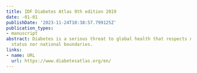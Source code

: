 ```yaml
---
title: IDF Diabetes Atlas 9th edition 2019
date: -01-01
publishDate: '2023-11-24T10:38:57.799125Z'
publication_types:
- manuscript
abstract: Diabetes is a serious threat to global health that respects neither socioeconomic
  status nor national boundaries.
links:
- name: URL
  url: https://www.diabetesatlas.org/en/
---
```

